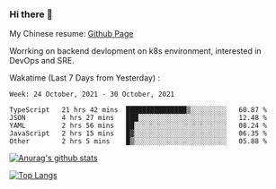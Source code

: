 ### Hi there 👋

My Chinese resume: [Github Page](https://spencercjh.github.io/resume/)

Worrking on backend devlopment on k8s environment, interested in DevOps and SRE.

Wakatime (Last 7 Days from Yesterday) :

<!--START_SECTION:waka-->
```text
Week: 24 October, 2021 - 30 October, 2021

TypeScript   21 hrs 42 mins  ███████████████▒░░░░░░░░░   60.87 % 
JSON         4 hrs 27 mins   ███░░░░░░░░░░░░░░░░░░░░░░   12.48 % 
YAML         2 hrs 56 mins   ██░░░░░░░░░░░░░░░░░░░░░░░   08.24 % 
JavaScript   2 hrs 15 mins   █▓░░░░░░░░░░░░░░░░░░░░░░░   06.35 % 
Other        2 hrs 5 mins    █▒░░░░░░░░░░░░░░░░░░░░░░░   05.88 % 
```
<!--END_SECTION:waka-->

[![Anurag's github stats](https://github-readme-stats.vercel.app/api?username=spencercjh&theme=tokyonight&show_icons=true)](https://github.com/anuraghazra/github-readme-stats)

[![Top Langs](https://github-readme-stats.vercel.app/api/top-langs/?username=spencercjh&layout=compact&theme=tokyonight)](https://github.com/anuraghazra/github-readme-stats)
